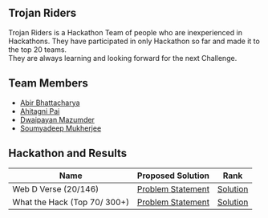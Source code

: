## Trojan Riders
Trojan Riders is a Hackathon Team of people who are inexperienced in Hackathons. They have participated in only Hackathon so far and made it to the top 20 teams. <br>
They are always learning and looking forward for the next Challenge.
## Team Members
- [Abir Bhattacharya](https://github.com/abirbhattacharya82)
- [Ahitagni Pai](https://github.com/ahit17)
- [Dwaipayan Mazumder](https://github.com/Dwaipayan-Maz)
- [Soumyadeep Mukherjee](https://github.com/SoumyadeepMukherjee)
## Hackathon and Results
| Name | Proposed Solution | Rank |
|------|--------------------|------|
| Web D Verse (20/146) | [Problem Statement](https://github.com/Trojan-Riders/.github/blob/master/src/WebDVerse.pdf) | [Solution](https://trojan-riders.github.io/diilli-darbar-times/) |
| What the Hack (Top 70/ 300+) | [Problem Statement](https://github.com/Trojan-Riders/.github/blob/master/src/WhatTheHack.pdf) | [Solution](https://trojan-riders.github.io/Trojan-Emergency-Response/) |
